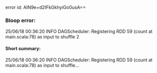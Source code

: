 error id: AIN9e+d2IFkGkhyiGo0usA==
### Bloop error:

25/06/18 00:36:20 INFO DAGScheduler: Registering RDD 59 (count at main.scala:78) as input to shuffle 2
#### Short summary: 

25/06/18 00:36:20 INFO DAGScheduler: Registering RDD 59 (count at main.scala:78) as input to shuffle...